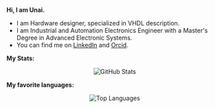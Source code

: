 **Hi, I am Unai.**
* I am Hardware designer, specialized in VHDL description.
* I am Industrial and Automation Electronics Engineer with a Master's Degree in Advanced Electronic Systems.
* You can find me on [LinkedIn][linkedin] and [Orcid][orcid].
 
**My Stats:**

<p align="center">
  <img src="https://github-readme-stats.vercel.app/api?username=unike267&show_icons=true" alt="GitHub Stats">
</p>

**My favorite languages:**

<p align="center">
  <img src="https://github-readme-stats.vercel.app/api/top-langs/?username=unike267&layout=compact" alt="Top Languages">
</p>

[linkedin]: https://www.linkedin.com/in/unai-sainz-estebanez/
[orcid]: https://orcid.org/0000-0002-4120-8313
